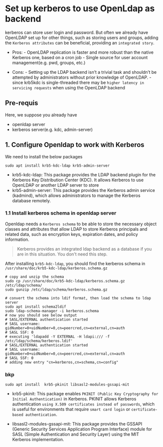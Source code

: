 # Set up kerberos to use OpenLdap as backend

kerberos can store user login and password. But often we already have OpenLDAP set up for other things, 
such as storing users and groups, adding the `Kerberos attributes` can be beneficial, providing an `integrated story`.

 - Pros:
       - OpenLDAP replication is faster and more robust than the native Kerberos one, based on a cron job
       - Single source for user account management(e.g. pwd, groups, etc.)

- Cons:
        - Setting up the LDAP backend isn’t a trivial task and shouldn’t be attempted by administrators without prior knowledge of OpenLDAP.
        - since krb5kdc is single-threaded there may be `higher latency in servicing requests` when using the OpenLDAP backend


## Pre-requis

Here, we suppose you already have 
- openldap server 
- kerberos server(e.g. kdc, admin-server)

## 1. Configure Openldap to work with Kerberos

We need to install the below packages

```shell
sudo apt install krb5-kdc-ldap krb5-admin-server
```

- krb5-kdc-ldap: This package provides the LDAP backend plugin for the Kerberos Key Distribution Center (KDC). It 
             allows Kerberos to use OpenLDAP or another LDAP server to store
- krb5-admin-server: This package provides the Kerberos admin service (kadmind), which allows administrators 
             to manage the Kerberos database remotely.

### 1.1 Install kerberos schema in openldap server

Openldap needs a `Kerberos schema` to be able to store the necessary object classes and attributes that 
allow LDAP to store Kerberos principals and related data, such as encryption keys, expiration dates, and policy information. 

> Kerberos provides an integrated ldap backend as a database if you are in this situation. You don't need this step.
>

After installing `krb5-kdc-ldap`, you should find the kerberos schema in `/usr/share/doc/krb5-kdc-ldap/kerberos.schema.gz`

```shell
# copy and unzip the schema
sudo cp /usr/share/doc/krb5-kdc-ldap/kerberos.schema.gz /etc/ldap/schema/
sudo gunzip /etc/ldap/schema/kerberos.schema.gz

# convert the schema into ldif format, then load the schema to ldap server
sudo apt install schema2ldif
sudo ldap-schema-manager -i kerberos.schema
# now you should see below output
# SASL/EXTERNAL authentication started
# SASL username: gidNumber=0+uidNumber=0,cn=peercred,cn=external,cn=auth
# SASL SSF: 0
# executing 'ldapadd -Y EXTERNAL -H ldapi:/// -f /etc/ldap/schema/kerberos.ldif'
# SASL/EXTERNAL authentication started
# SASL username: gidNumber=0+uidNumber=0,cn=peercred,cn=external,cn=auth
# SASL SSF: 0
# adding new entry "cn=kerberos,cn=schema,cn=config"
```

### bkp

```shell
sudo apt install  krb5-pkinit libsasl2-modules-gssapi-mit
```

- krb5-pkinit: This package enables `PKINIT (Public Key Cryptography for Initial Authentication)` in Kerberos. 
          PKINIT allows Kerberos authentication `using X.509 certificates instead of passwords`, which is useful for 
          environments that require `smart card login` or `certificate-based authentication`.

- libsasl2-modules-gssapi-mit: This package provides the GSSAPI (Generic Security Services Application Program Interface) 
     module for SASL (Simple Authentication and Security Layer) using the MIT Kerberos implementation.
